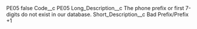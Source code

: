 <?xml version="1.0" encoding="UTF-8"?>
<CustomMetadata xmlns="http://soap.sforce.com/2006/04/metadata" xmlns:xsi="http://www.w3.org/2001/XMLSchema-instance" xmlns:xsd="http://www.w3.org/2001/XMLSchema">
    <label>PE05</label>
    <protected>false</protected>
    <values>
        <field>Code__c</field>
        <value xsi:type="xsd:string">PE05</value>
    </values>
    <values>
        <field>Long_Description__c</field>
        <value xsi:type="xsd:string">The phone prefix or first 7-digits do not exist in our database.</value>
    </values>
    <values>
        <field>Short_Description__c</field>
        <value xsi:type="xsd:string">Bad Prefix/Prefix +1</value>
    </values>
</CustomMetadata>
